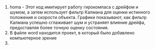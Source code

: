 1. homa - Этот код имитирует работу гирокомпаса с дрейфом и шумом, а затем использует фильтр Калмана для оценки истинного положения и скорости объекта. Графики показывают, как фильтр Калмана успешно сглаживает шум и устраняет влияние дрейфа, предоставляя более точную оценку состояния.
2. В файле word находится проект, в который было добавлено компьютерное зрение
3. 
